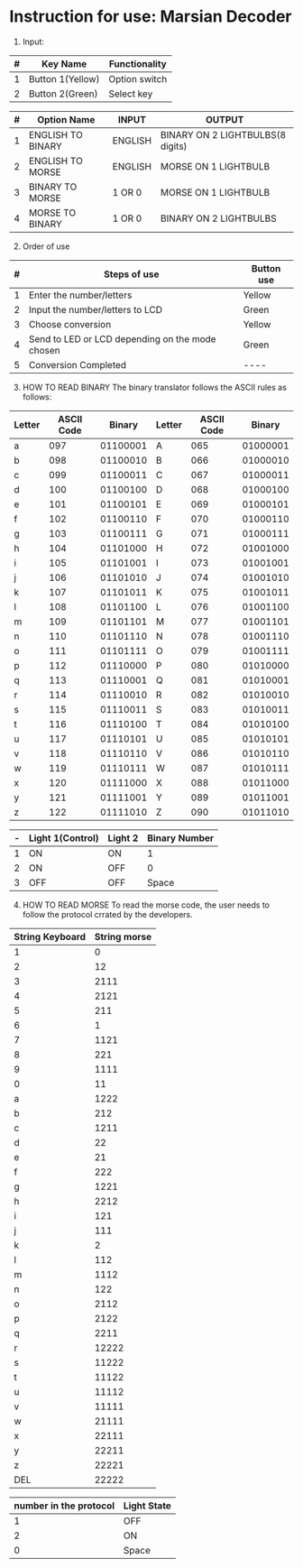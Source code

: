 Instruction for use: Marsian Decoder
=====================================
1. Input:

|#|Key Name|Functionality|
|----|----|---
1| Button 1(Yellow) | Option switch
2| Button 2(Green) | Select key

#|Option Name|INPUT | OUTPUT
---|---|---|---
1| ENGLISH TO BINARY | ENGLISH | BINARY ON 2 LIGHTBULBS(8 digits)
2 | ENGLISH TO MORSE | ENGLISH | MORSE ON 1 LIGHTBULB
3| BINARY TO MORSE | 1 OR 0 | MORSE ON 1 LIGHTBULB
4| MORSE TO BINARY | 1 OR 0 | BINARY ON 2 LIGHTBULBS 


2. Order of use

#|Steps of use| Button use
---|---|---
1| Enter the number/letters | Yellow
2| Input the number/letters to LCD | Green
3| Choose conversion | Yellow
4| Send to LED or LCD depending on the mode chosen | Green
5| Conversion Completed | ----

3. HOW TO READ BINARY 
The binary translator follows the ASCII rules as follows:

Letter|ASCII Code|Binary|Letter|ASCII Code|Binary
---|---|---|---|---|---
a|097|01100001|A|065|01000001
b|098|01100010|B|066|01000010
c|099|01100011|C|067|01000011
d|100|01100100|D|068|01000100
e|101|01100101|E|069|01000101
f|102|01100110|F|070|01000110
g|103|01100111|G|071|01000111
h|	104|	01101000	|H|	072|	01001000
i	|105|	01101001|	I|	073	|01001001
j	|106|	01101010|	J|	074|	01001010
k	|107	|01101011|	K|	075	|01001011
l	|108|	01101100|	L|	076|	01001100
m	|109|	01101101|	M	|077|	01001101
n	|110|	01101110|	N|	078|	01001110
o	|111	|01101111|	O	|079|	01001111
p|	112	|01110000	|P|	080|	01010000
q	|113|	01110001|	Q|	081|	01010001
r	|114	|01110010	|R|	082|	01010010
s|	115|	01110011|	S|	083|	01010011
t|	116|	01110100|	T|	084|	01010100
u|	117|	01110101|	U|	085|	01010101
v|	118|	01110110|	V	|086|	01010110
w	|119|	01110111|	W|	087|	01010111
x|	120|	01111000|	X|	088	|01011000
y|	121|	01111001|	Y	|089|	01011001
z	|122|	01111010|	Z	|090|	01011010

-|Light 1(Control)|Light 2| Binary Number
---|---|---|---
1| ON|ON|1
2| ON|OFF|0
3 |OFF|OFF|Space

4. HOW TO READ MORSE
To read the morse code, the user needs to follow the protocol crrated by the developers.

String Keyboard | String morse
---|----
1|0
2|12
3|2111
4|2121
5|211
6|1
7|1121
8|221
9|1111
0|11
a|1222
b|212
c|1211
d|22
e|21
f|222
g|1221
h|2212
i|121
j|111
k|2
l|112
m|1112
n|122
o|2112
p|2122
q|2211
r|12222
s|11222
t|11122
u|11112
v|11111
w|21111
x|22111
y|22211
z|22221
DEL|22222

number in the protocol|Light State
--|--
1|OFF
2|ON
0| Space
